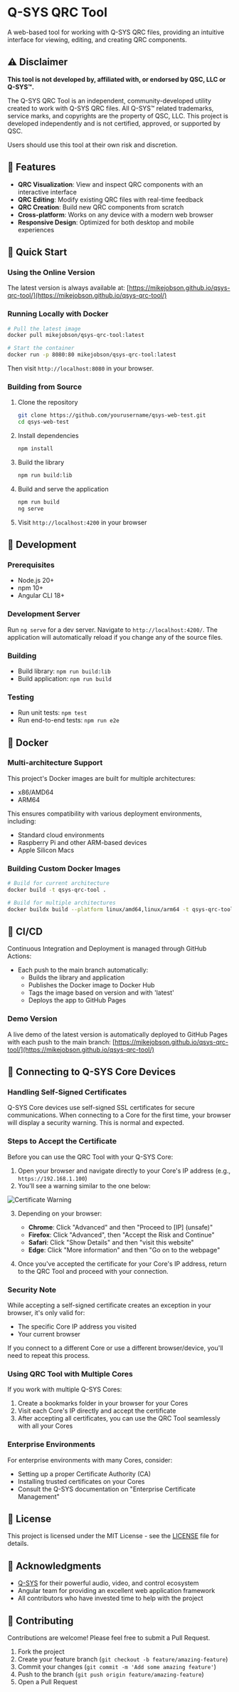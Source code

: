 # Q-SYS QRC Tool

A web-based tool for working with Q-SYS QRC files, providing an intuitive interface for viewing, editing, and creating QRC components.

## ⚠️ Disclaimer

**This tool is not developed by, affiliated with, or endorsed by QSC, LLC or Q-SYS™.**

The Q-SYS QRC Tool is an independent, community-developed utility created to work with Q-SYS QRC files. All Q-SYS™ related trademarks, service marks, and copyrights are the property of QSC, LLC. This project is developed independently and is not certified, approved, or supported by QSC.

Users should use this tool at their own risk and discretion.

## 🌟 Features

- **QRC Visualization**: View and inspect QRC components with an interactive interface
- **QRC Editing**: Modify existing QRC files with real-time feedback
- **QRC Creation**: Build new QRC components from scratch
- **Cross-platform**: Works on any device with a modern web browser
- **Responsive Design**: Optimized for both desktop and mobile experiences

## 🚀 Quick Start

### Using the Online Version

The latest version is always available at: [https://mikejobson.github.io/qsys-qrc-tool/](https://mikejobson.github.io/qsys-qrc-tool/)

### Running Locally with Docker

```bash
# Pull the latest image
docker pull mikejobson/qsys-qrc-tool:latest

# Start the container
docker run -p 8080:80 mikejobson/qsys-qrc-tool:latest
```

Then visit `http://localhost:8080` in your browser.

### Building from Source

1. Clone the repository

   ```bash
   git clone https://github.com/yourusername/qsys-web-test.git
   cd qsys-web-test
   ```

2. Install dependencies

   ```bash
   npm install
   ```

3. Build the library

   ```bash
   npm run build:lib
   ```

4. Build and serve the application

   ```bash
   npm run build
   ng serve
   ```

5. Visit `http://localhost:4200` in your browser

## 🧰 Development

### Prerequisites

- Node.js 20+
- npm 10+
- Angular CLI 18+

### Development Server

Run `ng serve` for a dev server. Navigate to `http://localhost:4200/`. The application will automatically reload if you change any of the source files.

### Building

- Build library: `npm run build:lib`
- Build application: `npm run build`

### Testing

- Run unit tests: `npm test`
- Run end-to-end tests: `npm run e2e`

## 🐳 Docker

### Multi-architecture Support

This project's Docker images are built for multiple architectures:

- x86/AMD64
- ARM64

This ensures compatibility with various deployment environments, including:

- Standard cloud environments
- Raspberry Pi and other ARM-based devices
- Apple Silicon Macs

### Building Custom Docker Images

```bash
# Build for current architecture
docker build -t qsys-qrc-tool .

# Build for multiple architectures
docker buildx build --platform linux/amd64,linux/arm64 -t qsys-qrc-tool --push .
```

## 🔄 CI/CD

Continuous Integration and Deployment is managed through GitHub Actions:

- Each push to the main branch automatically:
  - Builds the library and application
  - Publishes the Docker image to Docker Hub
  - Tags the image based on version and with 'latest'
  - Deploys the app to GitHub Pages

### Demo Version

A live demo of the latest version is automatically deployed to GitHub Pages with each push to the main branch:
[https://mikejobson.github.io/qsys-qrc-tool/](https://mikejobson.github.io/qsys-qrc-tool/)

## 🔌 Connecting to Q-SYS Core Devices

### Handling Self-Signed Certificates

Q-SYS Core devices use self-signed SSL certificates for secure communications. When connecting to a Core for the first time, your browser will display a security warning. This is normal and expected.

### Steps to Accept the Certificate

Before you can use the QRC Tool with your Q-SYS Core:

1. Open your browser and navigate directly to your Core's IP address (e.g., `https://192.168.1.100`)
2. You'll see a warning similar to the one below:

![Certificate Warning](docs/images/certificate-warning.jpg)

3. Depending on your browser:

   - **Chrome**: Click "Advanced" and then "Proceed to [IP] (unsafe)"
   - **Firefox**: Click "Advanced", then "Accept the Risk and Continue"
   - **Safari**: Click "Show Details" and then "visit this website"
   - **Edge**: Click "More information" and then "Go on to the webpage"

4. Once you've accepted the certificate for your Core's IP address, return to the QRC Tool and proceed with your connection.

### Security Note

While accepting a self-signed certificate creates an exception in your browser, it's only valid for:

- The specific Core IP address you visited
- Your current browser

If you connect to a different Core or use a different browser/device, you'll need to repeat this process.

### Using QRC Tool with Multiple Cores

If you work with multiple Q-SYS Cores:

1. Create a bookmarks folder in your browser for your Cores
2. Visit each Core's IP directly and accept the certificate
3. After accepting all certificates, you can use the QRC Tool seamlessly with all your Cores

### Enterprise Environments

For enterprise environments with many Cores, consider:

- Setting up a proper Certificate Authority (CA)
- Installing trusted certificates on your Cores
- Consult the Q-SYS documentation on "Enterprise Certificate Management"

## 📄 License

This project is licensed under the MIT License - see the [LICENSE](LICENSE) file for details.

## 🙏 Acknowledgments

- [Q-SYS](https://www.qsys.com/) for their powerful audio, video, and control ecosystem
- Angular team for providing an excellent web application framework
- All contributors who have invested time to help with the project

## 👥 Contributing

Contributions are welcome! Please feel free to submit a Pull Request.

1. Fork the project
2. Create your feature branch (`git checkout -b feature/amazing-feature`)
3. Commit your changes (`git commit -m 'Add some amazing feature'`)
4. Push to the branch (`git push origin feature/amazing-feature`)
5. Open a Pull Request
